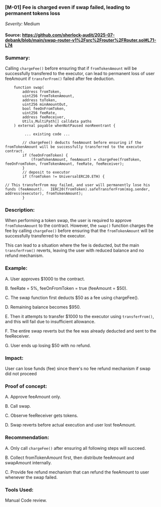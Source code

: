 ### [M-01] Fee is charged even if swap failed, leading to permanent tokens loss 

_Severity:_ Medium

#### Source: https://github.com/sherlock-audit/2025-07-debank/blob/main/swap-router-v1%2Fsrc%2Frouter%2FRouter.sol#L71-L74



### Summary: 
Calling `chargeFee()` before ensuring that if `fromTokenAmount` will be successfully transfered to the executor, can lead to permanent loss of user feeAmount if `transferFrom()` failed after fee deduction.

```solidity
    function swap(
        address fromToken,
        uint256 fromTokenAmount,
        address toToken,
        uint256 minAmountOut,
        bool feeOnFromToken,
        uint256 feeRate,
        address feeReceiver,
        Utils.MultiPath[] calldata paths
    ) external payable whenNotPaused nonReentrant {

         ... existing code ...

        // chargeFee() deducts feeAmount before ensuring if the fromTokenAmount will be successfully transferred to the executor contract.
        if (feeOnFromToken) {
            (fromTokenAmount, feeAmount) = chargeFee(fromToken, feeOnFromToken, fromTokenAmount, feeRate, feeReceiver);
        }
        // deposit to executor
        if (fromToken != UniversalERC20.ETH) {

// This transferFrom may failed, and user will permanently lose his funds (feeAmount).   IERC20(fromToken).safeTransferFrom(msg.sender, address(executor), fromTokenAmount);
        }
```



### Description:
When performing a token swap, the user is required to approve `fromTokenAmount` to the contract. However, the `swap()` function charges the fee by calling `chargeFee()` before ensuring that the `fromTokenAmount` will be successfully transferred to the executor.

This can lead to a situation where the fee is deducted, but the main `transferFrom()` reverts, leaving the user with reduced balance and no refund mechanism.

### Example:

A. User approves $1000 to the contract.

B. feeRate = 5%, feeOnFromToken = true (feeAmount = $50).

C. The swap function first deducts $50 as a fee using chargeFee().

D. Remaining balance becomes $950.

E. Then it attempts to transfer $1000 to the executor using `transferFrom()`, and this will fail due to insufficient allowance.

F. The entire swap reverts but the fee was already deducted and sent to the feeReceiver.

G. User ends up losing $50 with no refund.



### Impact:
User can lose funds (fee) since there's no fee refund mechanism if swap did not proceed



### Proof of concept:
A. Approve feeAmount only.

B. Call swap.

C. Observe feeReceiver gets tokens.

D. Swap reverts before actual execution and user lost feeAmount.



### Recommendation: 
A. Only call `chargeFee()` after ensuring all following steps will succeed.

B. Collect fromTokenAmount first, then distribute feeAmount and swapAmount internally.

C. Provide fee refund mechanism that can refund the feeAmount to user whenever the swap failed.



### Tools Used:
Manual Code review.
